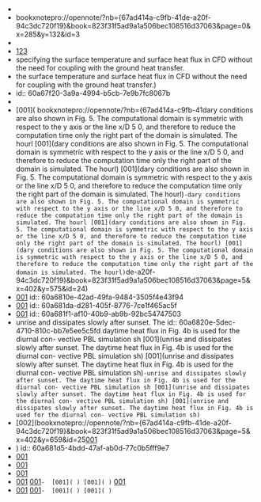 -
- bookxnotepro://opennote/?nb={67ad414a-c9fb-41de-a20f-94c3dc720f19}&book=823f31f5ad9a1a506bec108516d37063&page=0&x=285&y=132&id=3
-
- [123](bookxnotepro://opennote/?nb={67ad414a-c9fb-41de-a20f-94c3dc720f19}&book=823f31f5ad9a1a506bec108516d37063&page=0&x=285&y=132&id=3)
- specifying the surface temperature and surface heat flux in
  CFD without the need for coupling with the ground heat
  transfer.
- the surface temperature and surface heat flux in
  CFD without the need for coupling with the ground heat
  transfer.)
-
  id:: 60a67f20-3a9a-4994-b5cb-7e9b7fc8067b
-
- [001]( bookxnotepro://opennote/?nb={67ad414a-c9fb-41dary conditions are also shown in Fig. 5. The
  computational domain is symmetric with respect to the y
  axis or the line x/D 5 0, and therefore to reduce the
  computation time only the right part of the domain is
  simulated. The hourl [001](dary conditions are also shown in Fig. 5. The
  computational domain is symmetric with respect to the y
  axis or the line x/D 5 0, and therefore to reduce the
  computation time only the right part of the domain is
  simulated. The hourl) [001](dary conditions are also shown in Fig. 5. The
  computational domain is symmetric with respect to the y
  axis or the line x/D 5 0, and therefore to reduce the
  computation time only the right part of the domain is
  simulated. The hourl)`-dary conditions are also shown in Fig. 5. The
  computational domain is symmetric with respect to the y
  axis or the line x/D 5 0, and therefore to reduce the
  computation time only the right part of the domain is
  simulated. The hourl [001](dary conditions are also shown in Fig. 5. The
  computational domain is symmetric with respect to the y
  axis or the line x/D 5 0, and therefore to reduce the
  computation time only the right part of the domain is
  simulated. The hourl) [001](dary conditions are also shown in Fig. 5. The
  computational domain is symmetric with respect to the y
  axis or the line x/D 5 0, and therefore to reduce the
  computation time only the right part of the domain is
  simulated. The hourl)`de-a20f-94c3dc720f19}&book=823f31f5ad9a1a506bec108516d37063&page=5&x=402&y=575&id=24)
- [001](((60a681d5-4bdd-47af-ab0d-77c0b5fff9e7)))
  id:: 60a6810e-42ad-49fa-9484-3505f4e43f94
- [001]( )
  id:: 60a681da-d281-405f-8776-7ce1f465ac5f
- [001]( )
  id:: 60a681f1-af10-40b9-ab9b-92bc54747503
- unrise and dissipates slowly after sunset. The
  id:: 60a6820e-5dec-4710-810c-bb7e5ee5c5fd
  daytime heat flux in Fig. 4b is used for the diurnal con-
  vective PBL simulation sh [001](unrise and dissipates slowly after sunset. The
  daytime heat flux in Fig. 4b is used for the diurnal con-
  vective PBL simulation sh) [001](unrise and dissipates slowly after sunset. The
  daytime heat flux in Fig. 4b is used for the diurnal con-
  vective PBL simulation sh)`-unrise and dissipates slowly after sunset. The
  daytime heat flux in Fig. 4b is used for the diurnal con-
  vective PBL simulation sh [001](unrise and dissipates slowly after sunset. The
  daytime heat flux in Fig. 4b is used for the diurnal con-
  vective PBL simulation sh) [001](unrise and dissipates slowly after sunset. The
  daytime heat flux in Fig. 4b is used for the diurnal con-
  vective PBL simulation sh)`
- [002](bookxnotepro://opennote/?nb={67ad414a-c9fb-41de-a20f-94c3dc720f19}&book=823f31f5ad9a1a506bec108516d37063&page=5&x=402&y=659&id=25[001]( )
- )
  id:: 60a681d5-4bdd-47af-ab0d-77c0b5fff9e7
- [001]( )
- [001]( )
- [001]( )
- [001]( ) [001]( )`-  [001]( ) [001]( )`  [001]( )
- [001]( ) [001]( )`-  [001]( ) [001]( )`